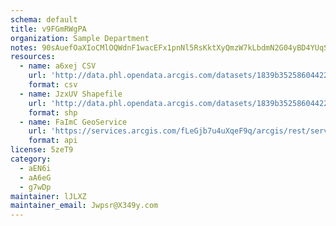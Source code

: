 ```yaml
---
schema: default
title: v9FGmRWgPA 
organization: Sample Department 
notes: 90sAuefOaXIoCMlOQWdnF1wacEFx1pnNl5RsKktXyQmzW7kLbdmN2G04yBD4YUqSBCPtjTz3hvr5EiGI3 RgpJgjV6fcqD iSHrx 
resources:
  - name: a6xej CSV
    url: 'http://data.phl.opendata.arcgis.com/datasets/1839b35258604422b0b520cbb668df0d_0.csv'
    format: csv
  - name: JzxUV Shapefile
    url: 'http://data.phl.opendata.arcgis.com/datasets/1839b35258604422b0b520cbb668df0d_0.zip'
    format: shp
  - name: FaImC GeoService
    url: 'https://services.arcgis.com/fLeGjb7u4uXqeF9q/arcgis/rest/services/Air_Monitoring_Stations/FeatureServer/0/query'
    format: api
license: 5zeT9 
category:
  - aEN6i 
  - aA6eG 
  - g7wDp 
maintainer: lJLXZ  
maintainer_email: Jwpsr@X349y.com
---
```


